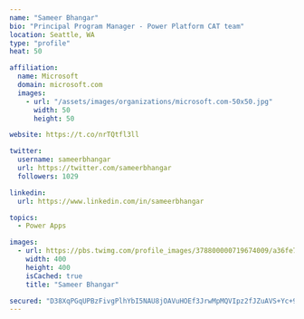 ```yaml
---
name: "Sameer Bhangar"
bio: "Principal Program Manager - Power Platform CAT team"
location: Seattle, WA
type: "profile"
heat: 50

affiliation:
  name: Microsoft
  domain: microsoft.com
  images:
    - url: "/assets/images/organizations/microsoft.com-50x50.jpg"
      width: 50
      height: 50

website: https://t.co/nrTQtfl3ll

twitter:
  username: sameerbhangar
  url: https://twitter.com/sameerbhangar
  followers: 1029

linkedin:
  url: https://www.linkedin.com/in/sameerbhangar

topics:
  - Power Apps

images:
  - url: https://pbs.twimg.com/profile_images/378800000719674009/a36fe7ddfab1778b76e5793772e43798_400x400.jpeg
    width: 400
    height: 400
    isCached: true
    title: "Sameer Bhangar"

secured: "D38XqPGqUPBzFivgPlhYbI5NAU8jOAVuHOEf3JrwMpMQVIpz2fJZuAVS+Yc+9jx+rzL0oSS5Vfu/vVCHG/lSm+o0Z115tRysAqWRoNeI1sAIdn8TPsgEMyBW97LHSmCAvJpwVeD3dQo5fMysikNGuBd4Y0UyzJh0ywcyUYCHwRmwRJ93cocBqRZiE5gX5w9anf+tQBrLjUu3OR2X+VpX5ieXDX19XgMJMdZHZO7swa3feT1ji9+4k0kqBYt51W/fi4eceQj36BQunyqi4V3Oy4MKvbud44McKvGDgmbJKu16jvAFjvYgRK0HHt80vMGlFvBxF0ginRpwBmv1LIAUqAJfLrNaWkTBJZHCfcMlATo5xZbaemyDFgLwHyNmwYyCD3kpRFi+UVQPrA9IHXGLuSjcN0fHuHfoQx8A7/+tQ1k=;5lP5leTBtSLDSm/tPeN12w=="
---
```


